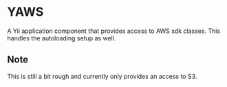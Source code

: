 # YAWS

A Yii application component that provides access to AWS sdk classes. This handles the autoloading
setup as well.

## Note

This is still a bit rough and currently only provides an access to S3.

